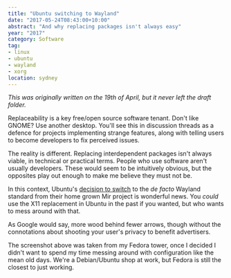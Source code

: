 ```yaml
---
title: "Ubuntu switching to Wayland"
date: "2017-05-24T08:43:00+10:00"
abstract: "And why replacing packages isn't always easy"
year: "2017"
category: Software
tag:
- linux
- ubuntu
- wayland
- xorg
location: sydney
---
```

<p style="font-style:italic">This was originally written on the 19th of April, but it never left the draft folder.</p>

Replaceability is a key free/open source software tenant. Don't like GNOME? Use another desktop. You'll see this in discussion threads as a defence for projects implementing strange features, along with telling users to become developers to fix perceived issues.

The reality is different. Replacing interdependent packages isn't always viable, in technical or practical terms. People who use software aren't usually developers. These would seem to be intuitively obvious, but the opposites play out enough to make me believe they must not be.

In this context, Ubuntu's [decision to switch] to the *de facto* Wayland standard from their home grown Mir project is wonderful news. You *could* use the X11 replacement in Ubuntu in the past if you wanted, but who wants to mess around with that.

As Google would say, more wood behind fewer arrows, though without the connotations about shooting your user's privacy to benefit advertisers.

The screenshot above was taken from my Fedora tower, once I decided I didn't want to spend my time messing around with configuration like the mean old days. We're a Debian/Ubuntu shop at work, but Fedora is still the closest to just working.

[decision to switch]: https://wiki.ubuntu.com/Wayland


